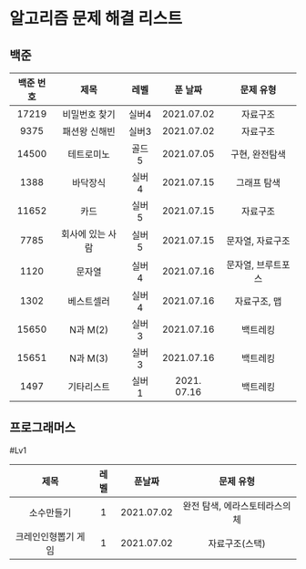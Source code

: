 알고리즘 문제 해결 리스트
===========================


백준
------------------
|백준 번호|제목|레벨|푼 날짜|문제 유형|
|:-------:|:--:|:--:|:-----:|:------:|
|17219|비밀번호 찾기 | 실버4 | 2021.07.02| 자료구조|
|9375| 패션왕 신해빈 | 실버3 | 2021.07.02 | 자료구조|
|14500| 테트로미노 | 골드 5 | 2021.07.05| 구현, 완전탐색|
|1388| 바닥장식 | 실버 4 | 2021.07.15| 그래프 탐색|
|11652| 카드 | 실버 5 | 2021.07.15 | 자료구조|
|7785| 회사에 있는 사람 | 실버 5 | 2021.07.15 | 문자열, 자료구조|
|1120| 문자열 | 실버 4 | 2021.07.16| 문자열, 브루트포스|
|1302| 베스트셀러 | 실버 4 | 2021.07.16 | 자료구조, 맵|
|15650| N과 M(2) | 실버 3 | 2021.07.16 | 백트레킹|
|15651| N과 M(3) | 실버 3 | 2021.07.16 | 백트레킹|
|1497| 기타리스트 | 실버 1 | 2021. 07.16 | 백트레킹|


프로그래머스
-------------------
#Lv1

|제목|레벨|푼날짜|문제 유형|
|:--:|:--:|:---:|:-------:|
|소수만들기|1|2021.07.02| 완전 탐색, 에라스토테라스의 체|
|크레인인형뽑기 게임|1 | 2021.07.02 | 자료구조(스택)|
